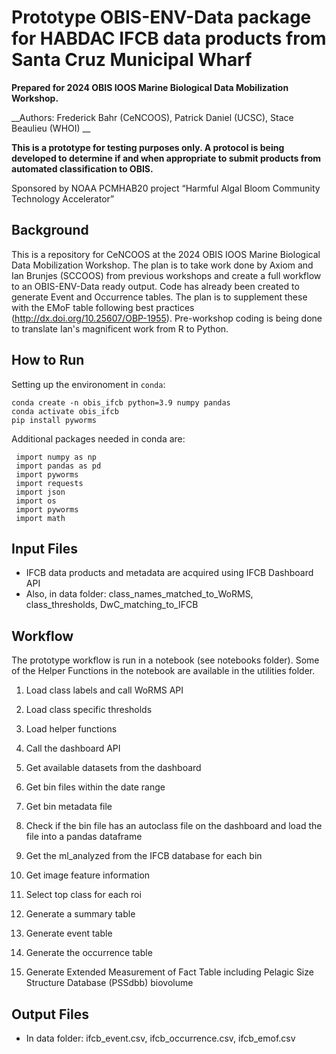 # Prototype OBIS-ENV-Data package for HABDAC IFCB data products from Santa Cruz Municipal Wharf

__Prepared for 2024 OBIS IOOS Marine Biological Data Mobilization Workshop.__

__Authors: Frederick Bahr (CeNCOOS), Patrick Daniel (UCSC), Stace Beaulieu (WHOI) __

**This is a prototype for testing purposes only. A protocol is being developed to determine if and when appropriate to submit products from automated classification to OBIS.**

Sponsored by NOAA PCMHAB20 project “Harmful Algal Bloom Community Technology Accelerator”

## Background
This is a repository for CeNCOOS at the 2024 OBIS IOOS Marine Biological Data Mobilization Workshop.  The plan is to take work done by Axiom and Ian Brunjes (SCCOOS) from previous workshops and create a full workflow to an OBIS-ENV-Data ready output.
Code has already been created to generate Event and Occurrence tables.  The plan is to supplement these with the EMoF table following best practices (http://dx.doi.org/10.25607/OBP-1955).
Pre-workshop coding is being done to translate Ian's magnificent work from R to Python.

## How to Run
Setting up the environoment in `conda`:

    conda create -n obis_ifcb python=3.9 numpy pandas
    conda activate obis_ifcb
    pip install pyworms
Additional packages needed in conda are:
```
 import numpy as np
 import pandas as pd
 import pyworms
 import requests
 import json
 import os
 import pyworms
 import math
```
## Input Files
- IFCB data products and metadata are acquired using IFCB Dashboard API
- Also, in data folder: class_names_matched_to_WoRMS, class_thresholds, DwC_matching_to_IFCB

## Workflow
The prototype workflow is run in a notebook (see notebooks folder). Some of the Helper Functions in the notebook are available in the utilities folder.</p>
1) Load class labels and call WoRMS API</p>
2) Load class specific thresholds</p>
3) Load helper functions</p>
4) Call the dashboard API</p>
5) Get available datasets from the dashboard</p>
6) Get bin files within the date range</p>
7) Get bin metadata file</p>
8) Check if the bin file has an autoclass file on the dashboard and load the file into a pandas dataframe</p>
9) Get the ml_analyzed from the IFCB database for each bin</p>
10) Get image feature information</p>
11) Select top class for each roi</p>
12) Generate a summary table</p>
13) Generate event table</p>
14) Generate the occurrence table</p>
15) Generate Extended Measurement of Fact Table including Pelagic Size Structure Database (PSSdbb) biovolume</p>
<!--
1) Check to see if we can query IFCB api for IFCBs available.</p>
2) Create a Json config file of information that has filenames, paths, and data not available by machine</p>
3) Move pyworms code section into a module</p>
4) Create module for event table that returns Panda's DataFrame that can be concatenatted to </p>
5) Do the same for the Occurrence table</p>
6) Do the same for the EMoF table </p>
7) Clean up code to make more efficient and clean -->

## Output Files
- In data folder: ifcb_event.csv, ifcb_occurrence.csv, ifcb_emof.csv
